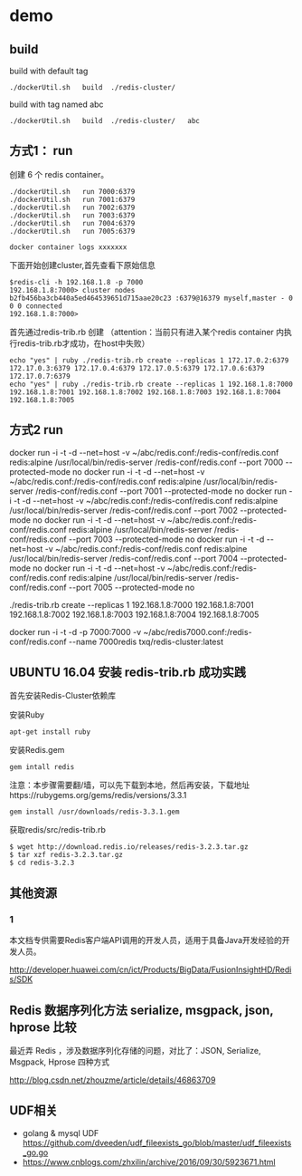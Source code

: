

# demo

## build

build with default tag
```shell
./dockerUtil.sh   build  ./redis-cluster/ 
```
build with tag named abc
```shell
./dockerUtil.sh   build  ./redis-cluster/   abc
```



## 方式1： run 
创建 6 个 redis container。
```shell
./dockerUtil.sh   run 7000:6379
./dockerUtil.sh   run 7001:6379
./dockerUtil.sh   run 7002:6379
./dockerUtil.sh   run 7003:6379
./dockerUtil.sh   run 7004:6379
./dockerUtil.sh   run 7005:6379

docker container logs xxxxxxx
```
下面开始创建cluster,首先查看下原始信息
```shell
$redis-cli -h 192.168.1.8 -p 7000
192.168.1.8:7000> cluster nodes
b2fb456ba3cb440a5ed464539651d715aae20c23 :6379@16379 myself,master - 0 0 0 connected
192.168.1.8:7000>
```
首先通过redis-trib.rb 创建 （attention：当前只有进入某个redis container 内执行redis-trib.rb才成功，在host中失败）
```shell
echo "yes" | ruby ./redis-trib.rb create --replicas 1 172.17.0.2:6379 172.17.0.3:6379 172.17.0.4:6379 172.17.0.5:6379 172.17.0.6:6379 172.17.0.7:6379 
echo "yes" | ruby ./redis-trib.rb create --replicas 1 192.168.1.8:7000 192.168.1.8:7001 192.168.1.8:7002 192.168.1.8:7003 192.168.1.8:7004 192.168.1.8:7005 
```

## 方式2 run

docker run  -i -t -d --net=host -v ~/abc/redis.conf:/redis-conf/redis.conf   redis:alpine /usr/local/bin/redis-server /redis-conf/redis.conf  --port 7000  --protected-mode no 
docker run  -i -t -d --net=host -v ~/abc/redis.conf:/redis-conf/redis.conf   redis:alpine /usr/local/bin/redis-server /redis-conf/redis.conf  --port 7001  --protected-mode no 
docker run  -i -t -d --net=host -v ~/abc/redis.conf:/redis-conf/redis.conf   redis:alpine /usr/local/bin/redis-server /redis-conf/redis.conf  --port 7002  --protected-mode no 
docker run  -i -t -d --net=host -v ~/abc/redis.conf:/redis-conf/redis.conf   redis:alpine /usr/local/bin/redis-server /redis-conf/redis.conf  --port 7003  --protected-mode no 
docker run  -i -t -d --net=host -v ~/abc/redis.conf:/redis-conf/redis.conf   redis:alpine /usr/local/bin/redis-server /redis-conf/redis.conf  --port 7004  --protected-mode no 
docker run  -i -t -d --net=host -v ~/abc/redis.conf:/redis-conf/redis.conf   redis:alpine /usr/local/bin/redis-server /redis-conf/redis.conf  --port 7005  --protected-mode no 

./redis-trib.rb create --replicas 1 192.168.1.8:7000 192.168.1.8:7001  192.168.1.8:7002  192.168.1.8:7003  192.168.1.8:7004  192.168.1.8:7005  



docker run  -i -t -d -p 7000:7000 -v ~/abc/redis7000.conf:/redis-conf/redis.conf  --name 7000redis txq/redis-cluster:latest

##  UBUNTU 16.04 安装 redis-trib.rb 成功实践

首先安装Redis-Cluster依赖库

安装Ruby
```shell
apt-get install ruby
```
安装Redis.gem
```shell
gem intall redis
```
注意：本步骤需要翻/墙，可以先下载到本地，然后再安装，下载地址https://rubygems.org/gems/redis/versions/3.3.1
```shell
gem install /usr/downloads/redis-3.3.1.gem
```
获取redis/src/redis-trib.rb
```shell
$ wget http://download.redis.io/releases/redis-3.2.3.tar.gz
$ tar xzf redis-3.2.3.tar.gz
$ cd redis-3.2.3
```

## 其他资源

### 1
本文档专供需要Redis客户端API调用的开发人员，适用于具备Java开发经验的开发人员。 

http://developer.huawei.com/cn/ict/Products/BigData/FusionInsightHD/Redis/SDK


## Redis 数据序列化方法 serialize, msgpack, json, hprose 比较 

最近弄 Redis ，涉及数据序列化存储的问题，对比了：JSON, Serialize, Msgpack, Hprose 四种方式

http://blog.csdn.net/zhouzme/article/details/46863709

## UDF相关

- golang & mysql UDF https://github.com/dveeden/udf_fileexists_go/blob/master/udf_fileexists_go.go
- https://www.cnblogs.com/zhxilin/archive/2016/09/30/5923671.html

